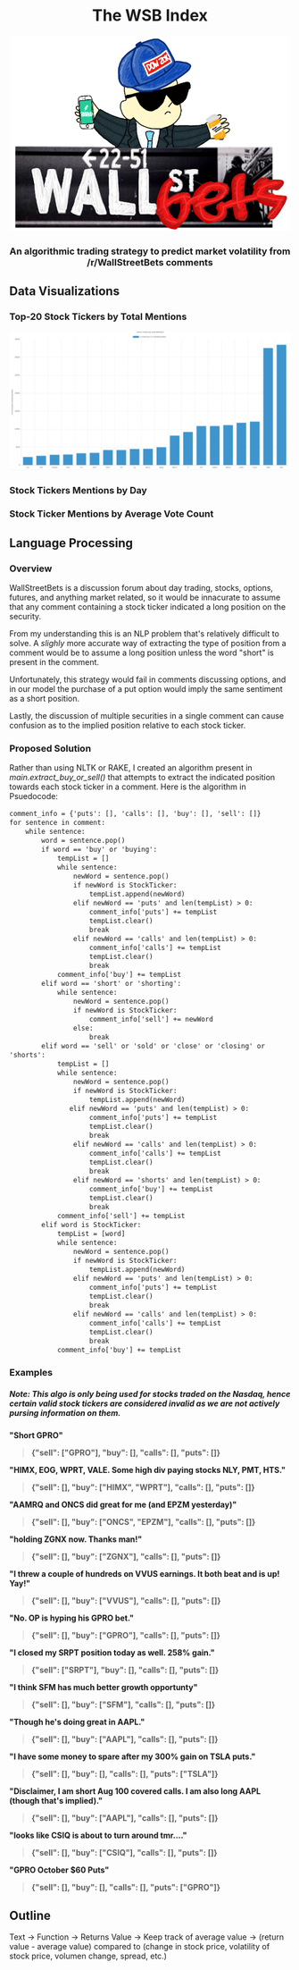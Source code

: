 <h1 align="center">The WSB Index</h1>

<p align="center">
<img src ="static/wsbLogo.png" height="350" width="500">
<h3 align="center">An algorithmic trading strategy to predict market volatility from /r/WallStreetBets comments</h3>
</p>

## Data Visualizations

### Top-20 Stock Tickers by Total Mentions

<p align="center">
<img src ="static/newTotalMentions.png">
</p>

### Stock Tickers Mentions by Day

### Stock Ticker Mentions by Average Vote Count

## Language Processing

### Overview

WallStreetBets is a discussion forum about day trading, stocks, options, futures, and anything market related, so it would be innacurate to assume that any comment containing a stock ticker indicated a long position on the security.

From my understanding this is an NLP problem that's relatively difficult to solve.  A *slighly* more accurate way of extracting the type of position from a comment would be to assume a long position unless the word "short" is present in the comment.

Unfortunately, this strategy would fail in comments discussing options, and in our model the purchase of a put option would imply the same sentiment as a short position.

Lastly, the discussion of multiple securities in a single comment can cause confusion as to the implied position relative to each stock ticker.

### Proposed Solution

Rather than using NLTK or RAKE, I created an algorithm present in *main.extract_buy_or_sell()* that attempts to extract the indicated position towards each stock ticker in a comment.  Here is the algorithm in Psuedocode:

```
comment_info = {'puts': [], 'calls': [], 'buy': [], 'sell': []}
for sentence in comment:
    while sentence:
        word = sentence.pop()
        if word == 'buy' or 'buying':
            tempList = []
            while sentence:
                newWord = sentence.pop()
                if newWord is StockTicker:
                    tempList.append(newWord)
                elif newWord == 'puts' and len(tempList) > 0:
                    comment_info['puts'] += tempList
                    tempList.clear()
                    break
                elif newWord == 'calls' and len(tempList) > 0:
                    comment_info['calls'] += tempList
                    tempList.clear()
                    break
            comment_info['buy'] += tempList
        elif word == 'short' or 'shorting':
            while sentence:
                newWord = sentence.pop()
                if newWord is StockTicker:
                    comment_info['sell'] += newWord
                else:
                    break
        elif word == 'sell' or 'sold' or 'close' or 'closing' or 'shorts':
            tempList = []
            while sentence:
                newWord = sentence.pop()
                if newWord is StockTicker:
                    tempList.append(newWord)
               elif newWord == 'puts' and len(tempList) > 0:
                    comment_info['puts'] += tempList
                    tempList.clear()
                    break
                elif newWord == 'calls' and len(tempList) > 0:
                    comment_info['calls'] += tempList
                    tempList.clear()
                    break
                elif newWord == 'shorts' and len(tempList) > 0:
                    comment_info['buy'] += tempList
                    tempList.clear()
                    break
            comment_info['sell'] += tempList
        elif word is StockTicker:
            tempList = [word]
            while sentence:
                newWord = sentence.pop()
                if newWord is StockTicker:
                    tempList.append(newWord)
                elif newWord == 'puts' and len(tempList) > 0:
                    comment_info['puts'] += tempList
                    tempList.clear()
                    break
                elif newWord == 'calls' and len(tempList) > 0:
                    comment_info['calls'] += tempList
                    tempList.clear()
                    break
            comment_info['buy'] += tempList
```

### Examples

##### Note: This algo is only being used for stocks traded on the Nasdaq, hence certain *valid* stock tickers are considered *invalid* as we are not actively pursing information on them.

**"Short GPRO"**

> **{"sell": ["GPRO"], "buy": [], "calls": [], "puts": []}**

**"HIMX, EOG, WPRT, VALE. Some high div paying stocks NLY, PMT, HTS."**

> **{"sell": [], "buy": ["HIMX", "WPRT"], "calls": [], "puts": []}**

**"AAMRQ and ONCS did great for me (and EPZM yesterday)"**

> **{"sell": [], "buy": ["ONCS", "EPZM"], "calls": [], "puts": []}**

**"holding ZGNX now. Thanks man!"**

> **{"sell": [], "buy": ["ZGNX"], "calls": [], "puts": []}**

**"I threw a couple of hundreds on VVUS earnings. It both beat and is up! Yay!"**

> **{"sell": [], "buy": ["VVUS"], "calls": [], "puts": []}**

**"No. OP is hyping his GPRO bet."**

> **{"sell": [], "buy": ["GPRO"], "calls": [], "puts": []}**

**"I closed my SRPT position today as well.  258% gain."**

> **{"sell": ["SRPT"], "buy": [], "calls": [], "puts": []}**

**"I think SFM has much better growth opportunty"**

> **{"sell": [], "buy": ["SFM"], "calls": [], "puts": []}**

**"Though he's doing great in AAPL."**

> **{"sell": [], "buy": ["AAPL"], "calls": [], "puts": []}**

**"I have some money to spare after my 300% gain on TSLA puts."**

> **{"sell": [], "buy": [], "calls": [], "puts": ["TSLA"]}**

**"Disclaimer, I am short Aug 100 covered calls. I am also long AAPL (though that's implied)."**

> **{"sell": [], "buy": ["AAPL"], "calls": [], "puts": []}**

**"looks like CSIQ is about to turn around tmr...."**

> **{"sell": [], "buy": ["CSIQ"], "calls": [], "puts": []}**

**"GPRO October $60 Puts"**

> **{"sell": [], "buy": [], "calls": [], "puts": ["GPRO"]}**



## Outline

Text -> Function -> Returns Value -> Keep track of average value -> (return value - average value) compared to (change in stock price, volatility of stock price, volumen change, spread, etc.)
